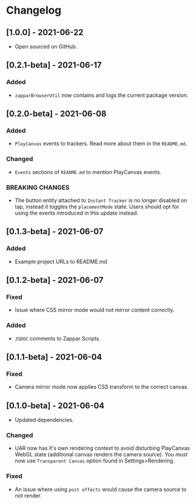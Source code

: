 # Changelog

## [1.0.0] - 2021-06-22

- Open sourced on GitHub.

## [0.2.1-beta] - 2021-06-17

### Added

- `zapparBrowserUtil` now contains and logs the current package version.

## [0.2.0-beta] - 2021-06-08

### Added

- `PlayCanvas` events to trackers. Read more about them in the `README.md`.

### Changed

- `Events` sections of `README.md` to mention PlayCanvas events.

### BREAKING CHANGES

- The button entity attached to `Instant Tracker` is no longer disabled on tap, instead it toggles the `placementMode` state. Users should opt for using the events introduced in this update instead.

## [0.1.3-beta] - 2021-06-07

### Added

- Example project URLs to README.md

## [0.1.2-beta] - 2021-06-07

### Fixed

- Issue where CSS mirror mode would not mirror content correctly.

### Added

- `JSDOC` comments to Zappar Scripts.

## [0.1.1-beta] - 2021-06-04

### Fixed

- Camera mirror mode now applies CSS transform to the correct canvas.

## [0.1.0-beta] - 2021-06-04

- Updated dependencies.

### Changed

- UAR now has it's own rendering context to avoid disturbing PlayCanvas WebGL state (additional canvas renders the camera source). You *must* now use `Transparent Canvas` option found in Settings>Rendering.

### Fixed

- An issue where using `post effects` would cause the camera source to not render.

